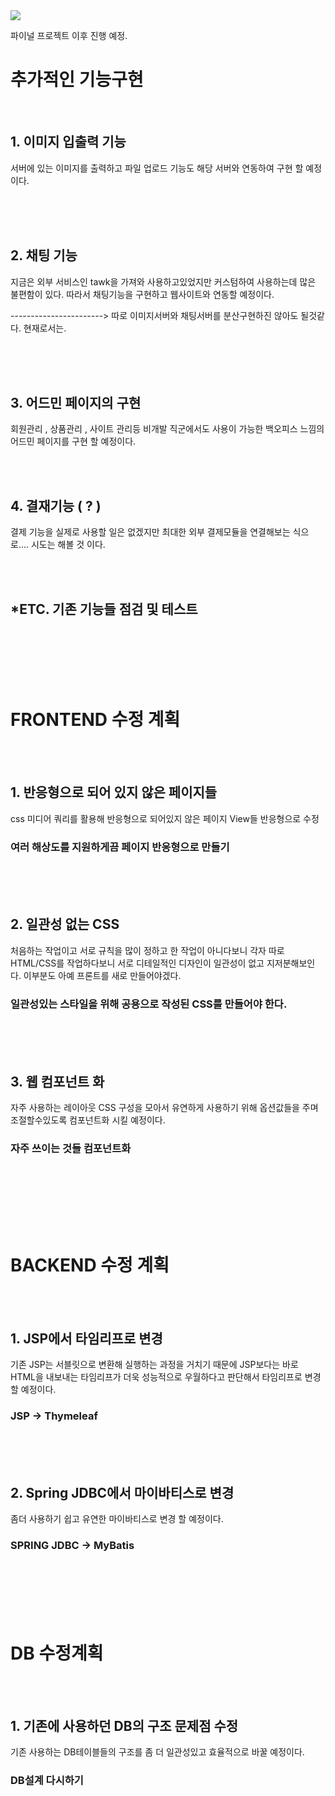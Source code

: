 <img src="https://capsule-render.vercel.app/api?type=waving&color=auto&height=200&section=header&text=프로젝트&nbsp;수정계획&fontSize=90" />
<br/>

파이널 프로젝트 이후 진행 예정.

# 추가적인 기능구현

<br/>


## 1. 이미지 입출력 기능

서버에 있는 이미지를 출력하고 파일 업로드 기능도 해당 서버와 연동하여
구현 할 예정이다.

<br/><br/><br/>

## 2. 채팅 기능

지금은 외부 서비스인  tawk을 가져와 사용하고있었지만
커스텀하여 사용하는데 많은 불편함이 있다.
따라서 채팅기능을 구현하고 웹사이트와 연동할 예정이다.

-----------------------> 따로 이미지서버와 채팅서버를 분산구현하진 않아도 될것같다. 현재로서는.

<br/><br/><br/>

## 3. 어드민 페이지의 구현

회원관리 , 상품관리 , 사이트 관리등 
비개발 직군에서도 사용이 가능한 백오피스 느낌의 어드민 페이지를 구현 할 예정이다.

<br/><br/>

## 4. 결재기능 ( ? )

결제 기능을 실제로 사용할 일은 없겠지만
최대한 외부 결제모듈을 연결해보는 식으로.... 시도는 해볼 것 이다.

<br/><br/>

## *ETC. 기존 기능들 점검 및 테스트

<br/><br/>
<br/><br/><br/>
# FRONTEND 수정 계획

<br/><br/>
## 1. 반응형으로 되어 있지 않은 페이지들

css 미디어 쿼리를 활용해 반응형으로 되어있지 않은 페이지 View들 반응형으로 수정

### 여러 해상도를 지원하게끔 페이지 반응형으로 만들기
<br/><br/><br/>
## 2. 일관성 없는 CSS

처음하는 작업이고 서로 규칙을 많이 정하고 한 작업이 아니다보니 
각자 따로 HTML/CSS를 작업하다보니 서로 디테일적인 디자인이 일관성이 없고
지저분해보인다. 이부분도 아예 프론트를 새로 만들어야겠다.

### 일관성있는 스타일을 위해 공용으로 작성된 CSS를 만들어야 한다.
<br/><br/><br/>
## 3. 웹 컴포넌트 화
자주 사용하는 레이아웃 CSS 구성을 모아서
유연하게 사용하기 위해 옵션값들을 주며 조절할수있도록 컴포넌트화 시킬 예정이다.

### 자주 쓰이는 것들 컴포넌트화
<br/><br/><br/>

<br/><br/>
# BACKEND 수정 계획
<br/><br/>
## 1. JSP에서 타임리프로 변경

기존 JSP는 서블릿으로 변환해 실행하는 과정을 거치기 때문에
JSP보다는 바로 HTML을 내보내는 타임리프가 더욱 성능적으로 우월하다고 판단해서
타임리프로 변경할 예정이다.

### JSP -> Thymeleaf
<br/><br/><br/>
## 2. Spring JDBC에서 마이바티스로 변경

좀더 사용하기 쉽고 유연한 마이바티스로 변경 할 예정이다.

### SPRING JDBC -> MyBatis
<br/><br/><br/><br/><br/>
# DB 수정계획
<br/><br/>
## 1. 기존에 사용하던 DB의 구조 문제점 수정

기존 사용하는 DB테이블들의 구조를
좀 더 일관성있고 효율적으로 바꿀 예정이다.

### DB설계 다시하기

<br/><br/><br/>
